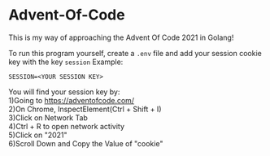 # Advent-Of-Code

This is my way of approaching the Advent Of Code 2021 in Golang!

To run this program yourself, create a `.env` file and add your session cookie key with the key `session`
Example:
```
SESSION=<YOUR SESSION KEY>
```

You will find your session key by:
<br/>
1)Going to https://adventofcode.com/
<br/>
2)On Chrome, InspectElement(Ctrl + Shift + I)
<br/>
3)Click on Network Tab
<br/>
4)Ctrl + R to open network activity
<br/>
5)Click on "2021"
<br/>
6)Scroll Down and Copy the Value of "cookie"
